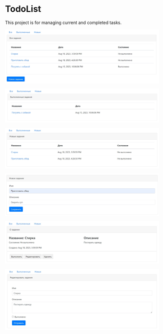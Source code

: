 TodoList
=============

This project is for managing current and completed tasks.

![ScreenShot](images/1.jpg)

![ScreenShot](images/2.jpg)

![ScreenShot](images/3.jpg)

![ScreenShot](images/4.jpg)

![ScreenShot](images/5.jpg)

![ScreenShot](images/6.jpg)
